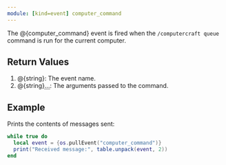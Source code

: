 ```yaml
---
module: [kind=event] computer_command
---
```


<!--
SPDX-FileCopyrightText: 2021 The CC: Tweaked Developers

SPDX-License-Identifier: MPL-2.0
-->

The @{computer_command} event is fired when the `/computercraft queue` command is run for the current computer.

## Return Values
1. @{string}: The event name.
2. @{string}<abbr title="Variable number of arguments">&hellip;</abbr>: The arguments passed to the command.

## Example
Prints the contents of messages sent:
```lua
while true do
  local event = {os.pullEvent("computer_command")}
  print("Received message:", table.unpack(event, 2))
end
```
